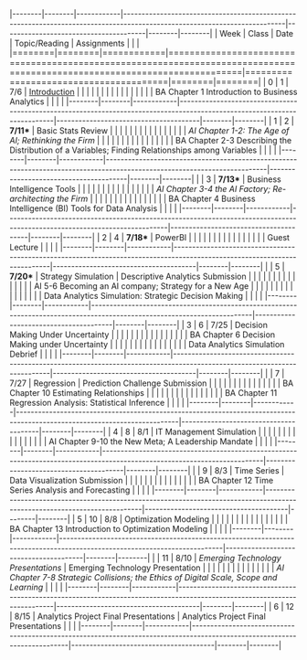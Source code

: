 |--------|--------|------------|--------------------------------------------------------------------------------------------------------------------------|---------------------------------------|--------|--------|
| Week   | Class  | Date       | Topic/Reading                                                                                                            | Assignments                           |        |        |
|========|========|============|==========================================================================================================================|=======================================|========|========|
| 0      | 1      | 7/6        | [Introduction](https://gannawag.github.io/IR_management_analytics/lectures/Lecture%201%20Introduction.html#/title-slide) |                                       |        |        |
|        |        |            |                                                                                                                          |                                       |        |        |
|        |        |            | BA Chapter 1 Introduction to Business Analytics                                                                          |                                       |        |        |
|--------|--------|------------|--------------------------------------------------------------------------------------------------------------------------|---------------------------------------|--------|--------|
| 1      | 2      | **7/11\*** | Basic Stats Review                                                                                                       |                                       |        |        |
|        |        |            |                                                                                                                          |                                       |        |        |
|        |        |            | *AI Chapter 1-2: The Age of AI; Rethinking the Firm*                                                                     |                                       |        |        |
|        |        |            |                                                                                                                          |                                       |        |        |
|        |        |            | BA Chapter 2-3 Describing the Distribution of a Variables; Finding Relationships among Variables                         |                                       |        |        |
|--------|--------|------------|--------------------------------------------------------------------------------------------------------------------------|---------------------------------------|--------|--------|
|        | 3      | **7/13\*** | Business Intelligence Tools                                                                                              |                                       |        |        |
|        |        |            |                                                                                                                          |                                       |        |        |
|        |        |            | *AI Chapter 3-4 the AI Factory; Re-architecting the Firm*                                                                |                                       |        |        |
|        |        |            |                                                                                                                          |                                       |        |        |
|        |        |            | BA Chapter 4 Business Intelligence (BI) Tools for Data Analysis                                                          |                                       |        |        |
|--------|--------|------------|--------------------------------------------------------------------------------------------------------------------------|---------------------------------------|--------|--------|
| 2      | 4      | **7/18\*** | PowerBI                                                                                                                  |                                       |        |        |
|        |        |            |                                                                                                                          |                                       |        |        |
|        |        |            | Guest Lecture                                                                                                            |                                       |        |        |
|--------|--------|------------|--------------------------------------------------------------------------------------------------------------------------|---------------------------------------|--------|--------|
|        | 5      | **7/20\*** | Strategy Simulation                                                                                                      | Descriptive Analytics Submission      |        |        |
|        |        |            |                                                                                                                          |                                       |        |        |
|        |        |            | AI 5-6 Becoming an AI company; Strategy for a New Age                                                                    |                                       |        |        |
|        |        |            |                                                                                                                          |                                       |        |        |
|        |        |            | Data Analytics Simulation: Strategic Decision Making                                                                     |                                       |        |        |
|--------|--------|------------|--------------------------------------------------------------------------------------------------------------------------|---------------------------------------|--------|--------|
| 3      | 6      | 7/25       | Decision Making Under Uncertainty                                                                                        |                                       |        |        |
|        |        |            |                                                                                                                          |                                       |        |        |
|        |        |            | BA Chapter 6 Decision Making under Uncertainty                                                                           |                                       |        |        |
|        |        |            |                                                                                                                          |                                       |        |        |
|        |        |            | Data Analytics Simulation Debrief                                                                                        |                                       |        |        |
|--------|--------|------------|--------------------------------------------------------------------------------------------------------------------------|---------------------------------------|--------|--------|
|        | 7      | 7/27       | Regression                                                                                                               | Prediction Challenge Submission       |        |        |
|        |        |            |                                                                                                                          |                                       |        |        |
|        |        |            | BA Chapter 10 Estimating Relationships                                                                                   |                                       |        |        |
|        |        |            |                                                                                                                          |                                       |        |        |
|        |        |            | BA Chapter 11 Regression Analysis: Statistical Inference                                                                 |                                       |        |        |
|--------|--------|------------|--------------------------------------------------------------------------------------------------------------------------|---------------------------------------|--------|--------|
| 4      | 8      | 8/1        | IT Management Simulation                                                                                                 |                                       |        |        |
|        |        |            |                                                                                                                          |                                       |        |        |
|        |        |            | AI Chapter 9-10 the New Meta; A Leadership Mandate                                                                       |                                       |        |        |
|--------|--------|------------|--------------------------------------------------------------------------------------------------------------------------|---------------------------------------|--------|--------|
|        | 9      | 8/3        | Time Series                                                                                                              | Data Visualization Submission         |        |        |
|        |        |            |                                                                                                                          |                                       |        |        |
|        |        |            | BA Chapter 12 Time Series Analysis and Forecasting                                                                       |                                       |        |        |
|--------|--------|------------|--------------------------------------------------------------------------------------------------------------------------|---------------------------------------|--------|--------|
| 5      | 10     | 8/8        | Optimization Modeling                                                                                                    |                                       |        |        |
|        |        |            |                                                                                                                          |                                       |        |        |
|        |        |            | BA Chapter 13 Introduction to Optimization Modeling                                                                      |                                       |        |        |
|--------|--------|------------|--------------------------------------------------------------------------------------------------------------------------|---------------------------------------|--------|--------|
|        | 11     | 8/10       | *Emerging Technology Presentations*                                                                                      | Emerging Technology Presentation      |        |        |
|        |        |            |                                                                                                                          |                                       |        |        |
|        |        |            | *AI* *Chapter 7-8 Strategic Collisions; the Ethics of Digital Scale, Scope and Learning*                                 |                                       |        |        |
|--------|--------|------------|--------------------------------------------------------------------------------------------------------------------------|---------------------------------------|--------|--------|
| 6      | 12     | 8/15       | Analytics Project Final Presentations                                                                                    | Analytics Project Final Presentations |        |        |
|--------|--------|------------|--------------------------------------------------------------------------------------------------------------------------|---------------------------------------|--------|--------|
